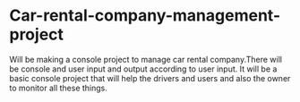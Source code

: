# Car-rental-company-management-project
Will be making a console project to manage car rental company.There will be console and user input and output according to user input.
It will be a basic console project that will help the drivers and users and also the owner to monitor all these things.
